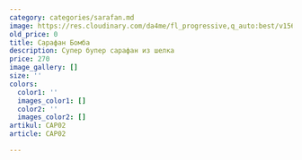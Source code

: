 ```yaml
---
category: categories/sarafan.md
image: https://res.cloudinary.com/da4me/fl_progressive,q_auto:best/v1565724765/uploads/IMG_3959_gardiu.jpg
old_price: 0
title: Сарафан Бомба
description: Супер бупер сарафан из шелка
price: 270
image_gallery: []
size: ''
colors:
  color1: ''
  images_color1: []
  color2: ''
  images_color2: []
artikul: САР02
article: САР02

---
```

